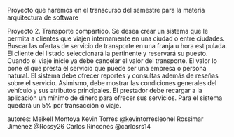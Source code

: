 Proyecto que haremos en el transcurso del semestre para la materia arquitectura de software

Proyecto 2. Transporte compartido. Se desea crear un sistema que le permita a clientes que viajen internamente en una ciudad o entre ciudades.
Buscar las ofertas de servicio de transporte en una franja u hora estipulada.
El cliente del listado seleccionará la pertinente y reservará su puesto.
Cuando el viaje inicie ya debe cancelar el valor del transporte.
El valor lo pone el que presta el servicio que puede ser una empresa o persona natural.
El sistema debe ofrecer reportes y consultas además de reseñas sobre el servicio.
Asimismo, debe mostrar las condiciones generales del vehículo y sus atributos principales.
El prestador debe recargar a la aplicación un mínimo de dinero para ofrecer sus servicios. Para el sistema quedará un 5% por transacción o viaje.

autores:
Meikell Montoya
Kevin Torres @kevintorresleonel
Rossimar Jiménez @Rossy26
Carlos Rincones @carlosrs14
